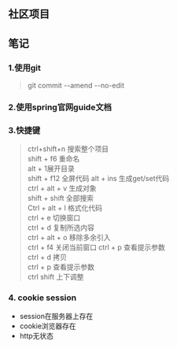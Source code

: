 ## 社区项目

## 笔记
### 1.使用git
> git commit --amend --no-edit
### 2.使用spring官网guide文档
### 3.快捷键
> ctrl+shift+n 搜索整个项目  
> shift + f6 重命名  
> alt + 1展开目录  
>shift + f12 全屏代码
> alt + ins 生成get/set代码  
> ctrl + alt + v 生成对象   
> shift + shift 全部搜索  
>Ctrl + alt + l 格式化代码  
>ctrl + e 切换窗口  
>ctrl + d 复制所选内容  
>ctrl + alt + o 移除多余引入  
>ctrl + f4 关闭当前窗口
>ctrl + p 查看提示参数  
>ctrl + d 拷贝  
>ctrl + p 查看提示参数  
>ctrl shift 上下调整
### 4. cookie session
* session在服务器上存在
* cookie浏览器存在
* http无状态
